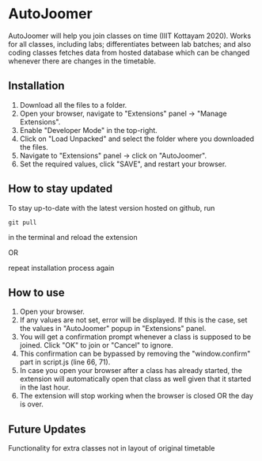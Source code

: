 # AutoJoomer
AutoJoomer will help you join classes on time (IIIT Kottayam 2020). Works for all classes, including labs; differentiates between lab batches; and also coding classes fetches data from hosted database which can be changed whenever there are changes in the timetable.

## Installation
1. Download all the files to a folder.
2. Open your browser, navigate to "Extensions" panel -> "Manage Extensions".
3. Enable "Developer Mode" in the top-right.
4. Click on "Load Unpacked" and select the folder where you downloaded the files.
5. Navigate to "Extensions" panel -> click on "AutoJoomer".
6. Set the required values, click "SAVE", and restart your browser.

## How to stay updated
To stay up-to-date with the latest version hosted on github, run 
```
git pull
``` 
in the terminal and reload the extension

OR

repeat installation process again

## How to use
1. Open your browser.
2. If any values are not set, error will be displayed. If this is the case, set the values in "AutoJoomer" popup in "Extensions" panel.
3. You will get a confirmation prompt whenever a class is supposed to be joined. Click "OK" to join or "Cancel" to ignore.
4. This confirmation can be bypassed by removing the "window.confirm" part in script.js (line 66, 71).
5. In case you open your browser after a class has already started, the extension will automatically open that class as well given that it started in the last hour.
7. The extension will stop working when the browser is closed OR the day is over.

## Future Updates
Functionality for extra classes not in layout of original timetable
